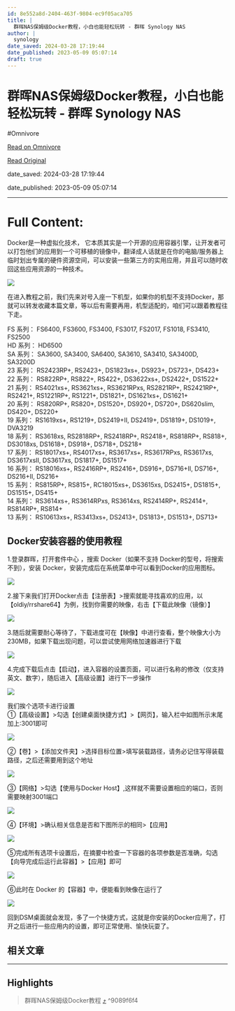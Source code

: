 ```yaml
---
id: 8e552a8d-2404-463f-9804-ec9f05aca705
title: |
  群晖NAS保姆级Docker教程，小白也能轻松玩转 - 群晖 Synology NAS
author: |
  synology
date_saved: 2024-03-28 17:19:44
date_published: 2023-05-09 05:07:14
draft: true
---
```


# 群晖NAS保姆级Docker教程，小白也能轻松玩转 - 群晖 Synology NAS
#Omnivore

[Read on Omnivore](https://omnivore.app/me/nas-docker-synology-nas-18e86eedbca)

[Read Original](https://www.suncan.com.cn/archives/8506)

date_saved: 2024-03-28 17:19:44

date_published: 2023-05-09 05:07:14

--- 

# Full Content: 

Docker是一种虚拟化技术， 它本质其实是一个开源的应用容器引擎，让开发者可以打包他们的应用到一个可移植的镜像中，翻译成人话就是在你的电脑/服务器上临时划出专属的硬件资源空间，可以安装一些第三方的实用应用，并且可以随时收回这些应用资源的一种技术。

![](https://proxy-prod.omnivore-image-cache.app/803x536,s8e4LVJum688fRlSUlGPdZ-tw2i0EGuaSTXB-WilmLnM/https://www.suncan.com.cn/wp-content/uploads/2023/05/%E9%BB%98%E8%AE%A4%E6%A0%87%E9%A2%98__2023-05-0916_42_24-1.jpeg)

在进入教程之前，我们先来对号入座一下机型，如果你的机型不支持Docker，那就可以转发收藏本篇文章，等以后有需要再用，机型适配的，咱们可以跟着教程往下走。

FS 系列： FS6400, FS3600, FS3400, FS3017, FS2017, FS1018, FS3410, FS2500  
HD 系列： HD6500  
SA 系列： SA3600, SA3400, SA6400, SA3610, SA3410, SA3400D, SA3200D  
23 系列： RS2423RP+, RS2423+, DS1823xs+, DS923+, DS723+, DS423+  
22 系列： RS822RP+, RS822+, RS422+, DS3622xs+, DS2422+, DS1522+  
21 系列： RS4021xs+, RS3621xs+, RS3621RPxs, RS2821RP+, RS2421RP+, RS2421+, RS1221RP+, RS1221+, DS1821+, DS1621xs+, DS1621+  
20 系列： RS820RP+, RS820+, DS1520+, DS920+, DS720+, DS620slim, DS420+, DS220+  
19 系列： RS1619xs+, RS1219+, DS2419+II, DS2419+, DS1819+, DS1019+, DVA3219  
18 系列： RS3618xs, RS2818RP+, RS2418RP+, RS2418+, RS818RP+, RS818+, DS3018xs, DS1618+, DS918+, DS718+, DS218+  
17 系列： RS18017xs+, RS4017xs+, RS3617xs+, RS3617RPxs, RS3617xs, DS3617xsII, DS3617xs, DS1817+, DS1517+  
16 系列： RS18016xs+, RS2416RP+, RS2416+, DS916+, DS716+II, DS716+, DS216+II, DS216+  
15 系列： RS815RP+, RS815+, RC18015xs+, DS3615xs, DS2415+, DS1815+, DS1515+, DS415+  
14 系列： RS3614xs+, RS3614RPxs, RS3614xs, RS2414RP+, RS2414+, RS814RP+, RS814+  
13 系列： RS10613xs+, RS3413xs+, DS2413+, DS1813+, DS1513+, DS713+

## Docker安装容器的使用教程

1.登录群晖，打开套件中心 ，搜索 Docker（如果不支持 Docker的型号，将搜索不到），安装 Docker，安装完成后在系统菜单中可以看到Docker的应用图标。

![](https://proxy-prod.omnivore-image-cache.app/833x479,syvSlTw_If8LjlrVFM147e5S7s-fDL5S1FE4y2e1bJ34/https://www.suncan.com.cn/wp-content/uploads/2023/05/%E5%BE%AE%E4%BF%A1%E5%9B%BE%E7%89%87_20230509165529.png)

2.接下来我们打开Docker点击【注册表】>搜索就能寻找喜欢的应用，以【oldiy/rrshare64】为例，找到你需要的映像，右击【下载此映像（镜像）】

![](https://proxy-prod.omnivore-image-cache.app/813x437,sGbe679H-Ip8oD19yueU_MuQO1AAZP2PCRZPHmYcBYPs/https://www.suncan.com.cn/wp-content/uploads/2023/05/9992b7762bdd1d57909275aa359051b3-1.png)

3.随后就需要耐心等待了，下载进度可在【映像】中进行查看，整个映像大小为230MB，如果下载出现问题，可以尝试使用网络加速器进行下载

![](https://proxy-prod.omnivore-image-cache.app/800x430,sdrGYqp9jIMjdluigm4NhbN9vZoR7Jf5l6WOXvrLMTFg/https://www.suncan.com.cn/wp-content/uploads/2023/05/60b469098284561028491504cbfec928.png)

4.完成下载后点击【启动】，进入容器的设置页面，可以进行名称的修改（仅支持英文、数字），随后进入【高级设置】进行下一步操作

![](https://proxy-prod.omnivore-image-cache.app/702x501,s5e7ZoSoou0oGhMd3hhY_ucm7L1XDixtBkBA0r4Ul5ZY/https://www.suncan.com.cn/wp-content/uploads/2023/05/05b2a35301f46993006133736fefefed.png)

我们挨个选项卡进行设置  
①【高级设置】>勾选【创建桌面快捷方式】>【网页】，输入栏中如图所示末尾加上:3001即可

![](https://proxy-prod.omnivore-image-cache.app/704x597,saqMmFmxnLnsGqNYJlMkmqqqXiofPa4hVRD6CBLMmUl4/https://www.suncan.com.cn/wp-content/uploads/2023/05/4fe8e14e544ac20fbd0d9fd952841402.png)

②【卷】>【添加文件夹】>选择目标位置>填写装载路径，请务必记住写得装载路径，之后还需要用到这个地址

![](https://proxy-prod.omnivore-image-cache.app/707x598,s9F3ViU1MNCrF3ba1Q28-WOyoiR_dkIjuliMiO11bT_A/https://www.suncan.com.cn/wp-content/uploads/2023/05/e17e62a2c126ffa40d0b5f35447efe2f.png)

③【网络】>勾选【使用与Docker Host】,这样就不需要设置相应的端口，否则需要映射3001端口

![](https://proxy-prod.omnivore-image-cache.app/709x602,seOAXFFJruyxq2CQ2eTFGc3NFPkX6-PKv3D6mZoks8rA/https://www.suncan.com.cn/wp-content/uploads/2023/05/332b8b5d7b23ca028c0cc020858d5fed.png)

④【环境】>确认相关信息是否和下图所示的相同>【应用】

![](https://proxy-prod.omnivore-image-cache.app/709x600,safk-eAaosxGK-2KS_fcKf9ijtIsqEWoA7JA2md1ueOc/https://www.suncan.com.cn/wp-content/uploads/2023/05/b80e9e79e99e0a87fdc6dd02baae6d39.png)

⑤完成所有选项卡设置后，在摘要中检查一下容器的各项参数是否准确，勾选【向导完成后运行此容器】>【应用】即可

![](https://proxy-prod.omnivore-image-cache.app/702x501,sDUgPggW1k3AReJiScmmuUDBCp55LHPwsbV-JsGS--60/https://www.suncan.com.cn/wp-content/uploads/2023/05/d6cc8d8cc1322ec04faa0dc6f68a7611.png)

⑥此时在 Docker 的【容器】中，便能看到映像在运行了

![](https://proxy-prod.omnivore-image-cache.app/704x378,sGHFLekjzIKZt-OwznlJ9NziIie7UXwvb3gwwi1MN-s4/https://www.suncan.com.cn/wp-content/uploads/2023/05/b1e5c048d92b8a4b66320bc9b3b5f38d.png)

回到DSM桌面就会发现，多了一个快捷方式，这就是你安装的Docker应用了，打开之后进行一些应用内的设置，即可正常使用、愉快玩耍了。

## 相关文章

---

## Highlights

> 群晖NAS保姆级Docker教程 [⤴️](https://omnivore.app/me/nas-docker-synology-nas-18e86eedbca#9089f6f4-f256-433a-be8e-463a627cc05f)  ^9089f6f4

